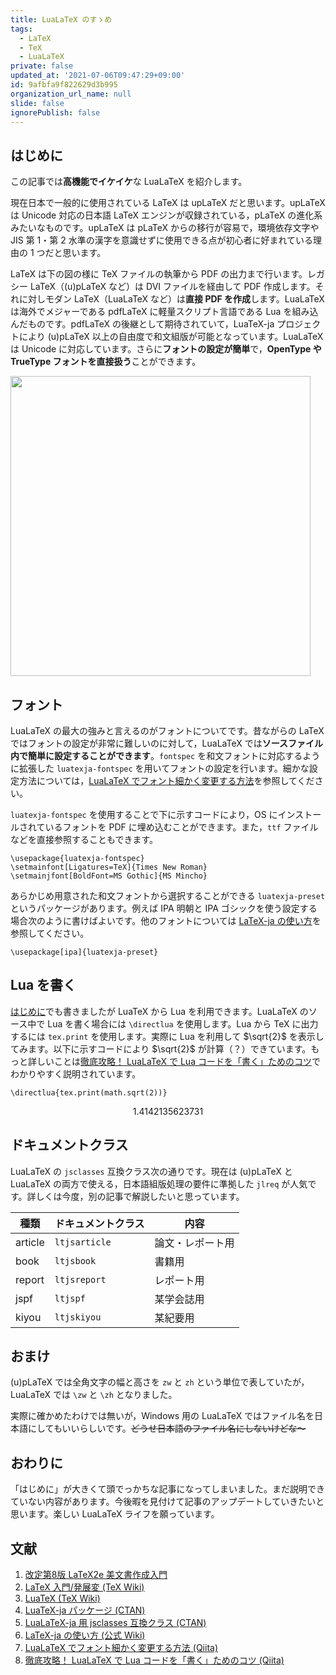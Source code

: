 ```yaml
---
title: LuaLaTeX のすゝめ
tags:
  - LaTeX
  - TeX
  - LuaLaTeX
private: false
updated_at: '2021-07-06T09:47:29+09:00'
id: 9afbfa9f822629d3b995
organization_url_name: null
slide: false
ignorePublish: false
---
```

## はじめに

この記事では**高機能でイケイケ**な LuaLaTeX を紹介します。

現在日本で一般的に使用されている LaTeX は upLaTeX だと思います。upLaTeX は Unicode 対応の日本語 LaTeX エンジンが収録されている，pLaTeX の進化系みたいなものです。upLaTeX は pLaTeX からの移行が容易で，環境依存文字や JIS 第 1・第 2 水準の漢字を意識せずに使用できる点が初心者に好まれている理由の 1 つだと思います。

LaTeX は下の図の様に TeX ファイルの執筆から PDF の出力まで行います。レガシー LaTeX（(u)pLaTeX など）は DVI ファイルを経由して PDF 作成します。それに対しモダン LaTeX（LuaLaTeX など）は**直接 PDF を作成**します。LuaLaTeX は海外でメジャーである pdfLaTeX に軽量スクリプト言語である Lua を組み込んだものです。pdfLaTeX の後継として期待されていて，LuaTeX-ja プロジェクトにより (u)pLaTeX 以上の自由度で和文組版が可能となっています。LuaLaTeX は Unicode に対応しています。さらに**フォントの設定が簡単**で，**OpenType や TrueType フォントを直接扱う**ことができます。

<img src="https://qiita-image-store.s3.ap-northeast-1.amazonaws.com/0/699841/0a9cec83-a552-312e-f5fd-9d3af380aa0e.png" width="480">

## フォント

LuaLaTeX の最大の強みと言えるのがフォントについてです。昔ながらの LaTeX ではフォントの設定が非常に難しいのに対して，LuaLaTeX では**ソースファイル内で簡単に設定することができます**。`fontspec` を和文フォントに対応するように拡張した `luatexja-fontspec` を用いてフォントの設定を行います。細かな設定方法については，[LuaLaTeX でフォント細かく変更する方法](https://qiita.com/Butty256/items/29adc574b15345d8afa2)を参照してください。

`luatexja-fontspec` を使用することで下に示すコードにより，OS にインストールされているフォントを PDF に埋め込むことができます。また，`ttf` ファイルなどを直接参照することもできます。

```TeX
\usepackage{luatexja-fontspec}
\setmainfont[Ligatures=TeX]{Times New Roman}
\setmainjfont[BoldFont=MS Gothic]{MS Mincho}
```

あらかじめ用意された和文フォントから選択することができる `luatexja-preset` というパッケージがあります。例えば IPA 明朝と IPA ゴシックを使う設定する場合次のように書けばよいです。他のフォントについては [LaTeX-ja の使い方](https://ja.osdn.net/projects/luatex-ja/wiki/LuaTeX-ja%E3%81%AE%E4%BD%BF%E3%81%84%E6%96%B9)を参照してください。

```TeX
\usepackage[ipa]{luatexja-preset}
```

## Lua を書く

[はじめに](#はじめに)でも書きましたが LuaTeX から Lua を利用できます。LuaLaTeX のソース中で Lua を書く場合には `\directlua` を使用します。Lua から TeX に出力するには `tex.print` を使用します。実際に Lua を利用して $\sqrt{2}$ を表示してみます。以下に示すコードにより $\sqrt{2}$ が計算（？）できています。もっと詳しいことは[徹底攻略！ LuaLaTeX で Lua コードを「書く」ためのコツ](https://qiita.com/zr_tex8r/items/af2905bc93ac2c936a67)でわかりやすく説明されています。

```TeX
\directlua{tex.print(math.sqrt(2))}
```
```math
1.4142135623731
```

## ドキュメントクラス

LuaLaTeX の `jsclasses` 互換クラス次の通りです。現在は (u)pLaTeX と LuaLaTeX の両方で使える，日本語組版処理の要件に準拠した `jlreq` が人気です。詳しくは今度，別の記事で解説したいと思っています。

|種類   |ドキュメントクラス|内容            |
|-------|------------------|----------------|
|article|`ltjsarticle`     |論文・レポート用|
|book   |`ltjsbook`        |書籍用          |
|report |`ltjsreport`      |レポート用      |
|jspf   |`ltjspf`          |某学会誌用      |
|kiyou  |`ltjskiyou`       |某紀要用        |

## おまけ

(u)pLaTeX では全角文字の幅と高さを `zw` と `zh` という単位で表していたが，LuaLaTeX では `\zw` と `\zh` となりました。

実際に確かめたわけでは無いが，Windows 用の LuaLaTeX ではファイル名を日本語にしてもいいらしいです。~~どうせ日本語のファイル名にしないけどな～~~

## おわりに

「はじめに」が大きくて頭でっかちな記事になってしまいました。まだ説明できていない内容があります。今後暇を見付けて記事のアップデートしていきたいと思います。楽しい LuaLaTeX ライフを願っています。

## 文献

1. [改定第8版 LaTeX2e 美文書作成入門](https://www.amazon.co.jp/dp/B08MZ98Z1Q/)
1. [LaTeX 入門/発展変 (TeX Wiki)](https://texwiki.texjp.org/LaTeX%E5%85%A5%E9%96%80%2F%E7%99%BA%E5%B1%95%E7%B7%A8)
1. [LuaTeX (TeX Wiki)](https://texwiki.texjp.org/LuaTeX)
1. [LuaTeX-ja パッケージ (CTAN)](http://ftp.jaist.ac.jp/pub/CTAN/macros/luatex/generic/luatexja/doc/luatexja-ja.pdf)
1. [LuaLaTeX-ja 用 jsclasses 互換クラス (CTAN)](http://ftp.jaist.ac.jp/pub/CTAN/macros/luatex/generic/luatexja/doc/ltjsclasses.pdf)
1. [LaTeX-ja の使い方 (公式 Wiki)](https://ja.osdn.net/projects/luatex-ja/wiki/LuaTeX-ja%E3%81%AE%E4%BD%BF%E3%81%84%E6%96%B9)
1. [LuaLaTeX でフォント細かく変更する方法 (Qiita)](https://qiita.com/Butty256/items/29adc574b15345d8afa2)
1. [徹底攻略！ LuaLaTeX で Lua コードを「書く」ためのコツ (Qiita)](https://qiita.com/zr_tex8r/items/af2905bc93ac2c936a67)
